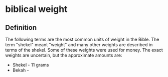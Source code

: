 # biblical weight

## Definition

The following terms are the most common units of weight in the Bible. The term "shekel" meant "weight" and many other weights are described in terms of the shekel. Some of these weights were used for money. The exact weights are uncertain, but the approximate amounts are:

* Shekel - 11 grams
* Bekah -